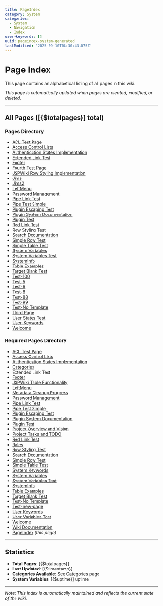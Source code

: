 ```yaml
---
title: PageIndex
category: System
categories:
  - System
  - Navigation
  - Index
user-keywords: []
uuid: pageindex-system-generated
lastModified: '2025-09-10T08:30:43.075Z'
---
```

# Page Index

This page contains an alphabetical listing of all pages in this wiki.

*This page is automatically updated when pages are created, modified, or deleted.*

---

## All Pages ([{$totalpages}] total)

### Pages Directory

- [ACL Test Page](../pages/ACL%20Test%20Page)
- [Access Control Lists](../pages/Access%20Control%20Lists)
- [Authentication States Implementation](../pages/Authentication%20States%20Implementation)
- [Extended Link Test](../pages/Extended%20Link%20Test)
- [Footer](../pages/Footer)
- [Fourth Test Page](../pages/Fourth%20Test%20Page)
- [JSPWiki Row Styling Implementation](../pages/JSPWiki%20Row%20Styling%20Implementation)
- [Jims](../pages/Jims)
- [Jims2](../pages/Jims2)
- [LeftMenu](../pages/LeftMenu)
- [Password Management](../pages/Password%20Management)
- [Pipe Link Test](../pages/Pipe%20Link%20Test)
- [Pipe Test Simple](../pages/Pipe%20Test%20Simple)
- [Plugin Escaping Test](../pages/Plugin%20Escaping%20Test)
- [Plugin System Documentation](../pages/Plugin%20System%20Documentation)
- [Plugin Test](../pages/Plugin%20Test)
- [Red Link Test](../pages/Red%20Link%20Test)
- [Row Styling Test](../pages/Row%20Styling%20Test)
- [Search Documentation](../pages/Search%20Documentation)
- [Simple Row Test](../pages/Simple%20Row%20Test)
- [Simple Table Test](../pages/Simple%20Table%20Test)
- [System Variables](../pages/System%20Variables)
- [System Variables Test](../pages/System%20Variables%20Test)
- [SystemInfo](../pages/SystemInfo)
- [Table Examples](../pages/Table%20Examples)
- [Target Blank Test](../pages/Target%20Blank%20Test)
- [Test-100](../pages/Test-100)
- [Test-5](../pages/Test-5)
- [Test-6](../pages/Test-6)
- [Test-8](../pages/Test-8)
- [Test-88](../pages/Test-88)
- [Test-99](../pages/Test-99)
- [Test-No Template](../pages/Test-No%20Template)
- [Third Page](../pages/Third%20Page)
- [User States Test](../pages/User%20States%20Test)
- [User-Keywords](../pages/User-Keywords)
- [Welcome](../pages/Welcome)

### Required Pages Directory

- [ACL Test Page](ACL%20Test%20Page)
- [Access Control Lists](Access%20Control%20Lists)
- [Authentication States Implementation](Authentication%20States%20Implementation)
- [Categories](Categories)
- [Extended Link Test](Extended%20Link%20Test)
- [Footer](Footer)
- [JSPWiki Table Functionality](JSPWiki%20Table%20Functionality)
- [LeftMenu](LeftMenu)
- [Metadata Cleanup Progress](Metadata%20Cleanup%20Progress)
- [Password Management](Password%20Management)
- [Pipe Link Test](Pipe%20Link%20Test)
- [Pipe Test Simple](Pipe%20Test%20Simple)
- [Plugin Escaping Test](Plugin%20Escaping%20Test)
- [Plugin System Documentation](Plugin%20System%20Documentation)
- [Plugin Test](Plugin%20Test)
- [Project Overview and Vision](Project%20Overview%20and%20Vision)
- [Project Tasks and TODO](Project%20Tasks%20and%20TODO)
- [Red Link Test](Red%20Link%20Test)
- [Roles](Roles)
- [Row Styling Test](Row%20Styling%20Test)
- [Search Documentation](Search%20Documentation)
- [Simple Row Test](Simple%20Row%20Test)
- [Simple Table Test](Simple%20Table%20Test)
- [System Keywords](System%20Keywords)
- [System Variables](System%20Variables)
- [System Variables Test](System%20Variables%20Test)
- [SystemInfo](SystemInfo)
- [Table Examples](Table%20Examples)
- [Target Blank Test](Target%20Blank%20Test)
- [Test-No Template](Test-No%20Template)
- [Test-new-page](Test-new-page)
- [User Keywords](User%20Keywords)
- [User Variables Test](User%20Variables%20Test)
- [Welcome](Welcome)
- [Wiki Documentation](Wiki%20Documentation)
- [PageIndex](PageIndex) *(this page)*

---

## Statistics

- **Total Pages**: [{$totalpages}]
- **Last Updated**: [{$timestamp}]
- **Categories Available**: See [Categories](Categories) page
- **System Variables**: [{$uptime}] uptime

---

*Note: This index is automatically maintained and reflects the current state of the wiki.*
